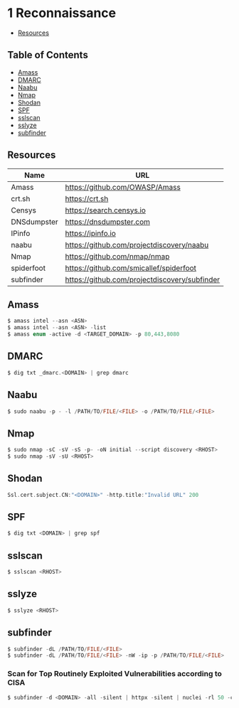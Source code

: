 # 1 Reconnaissance

- [Resources](https://github.com/0xsyr0/Red-Team-Field-Guide/blob/main/reconnaissance.md#Resources)

## Table of Contents

- [Amass](https://github.com/0xsyr0/Red-Team-Field-Guide/blob/main/1-reconnaissance.md#Amass)
- [DMARC](https://github.com/0xsyr0/Red-Team-Field-Guide/blob/main/1-reconnaissance.md#DMARC)
- [Naabu](https://github.com/0xsyr0/Red-Team-Field-Guide/blob/main/1-reconnaissance.md#Naabu)
- [Nmap](https://github.com/0xsyr0/Red-Team-Field-Guide/blob/main/1-reconnaissance.md#Nmap)
- [Shodan](https://github.com/0xsyr0/Red-Team-Field-Guide/blob/main/1-reconnaissance.md#Shodan)
- [SPF](https://github.com/0xsyr0/Red-Team-Field-Guide/blob/main/1-reconnaissance.md#SPF)
- [sslscan](https://github.com/0xsyr0/Red-Team-Field-Guide/blob/main/1-reconnaissance.md#sslscan)
- [sslyze](https://github.com/0xsyr0/Red-Team-Field-Guide/blob/main/1-reconnaissance.md#sslyze)
- [subfinder](https://github.com/0xsyr0/Red-Team-Field-Guide/blob/main/1-reconnaissance.md#subfinder)

## Resources

| Name | URL |
| --- | --- |
| Amass | https://github.com/OWASP/Amass |
| crt.sh | https://crt.sh |
| Censys | https://search.censys.io |
| DNSdumpster | https://dnsdumpster.com |
| IPinfo | https://ipinfo.io |
| naabu | https://github.com/projectdiscovery/naabu |
| Nmap | https://github.com/nmap/nmap |
| spiderfoot | https://github.com/smicallef/spiderfoot |
| subfinder | https://github.com/projectdiscovery/subfinder |

## Amass

```c
$ amass intel --asn <ASN>
$ amass intel --asn <ASN> -list
$ amass enum -active -d <TARGET_DOMAIN> -p 80,443,8080
```

## DMARC

```c
$ dig txt _dmarc.<DOMAIN> | grep dmarc
```

## Naabu

```c
$ sudo naabu -p - -l /PATH/TO/FILE/<FILE> -o /PATH/TO/FILE/<FILE>
```

## Nmap

```c
$ sudo nmap -sC -sV -sS -p- -oN initial --script discovery <RHOST>
$ sudo nmap -sV -sU <RHOST>
```

## Shodan

```c
Ssl.cert.subject.CN:"<DOMAIN>" -http.title:"Invalid URL" 200
```

## SPF

```c
$ dig txt <DOMAIN> | grep spf
```

## sslscan

```c
$ sslscan <RHOST>
```

## sslyze

```c
$ sslyze <RHOST>
```

## subfinder

```c
$ subfinder -dL /PATH/TO/FILE/<FILE>
$ subfinder -dL /PATH/TO/FILE/<FILE> -nW -ip -p /PATH/TO/FILE/<FILE>
```

### Scan for Top Routinely Exploited Vulnerabilities according to CISA

```c
$ subfinder -d <DOMAIN> -all -silent | httpx -silent | nuclei -rl 50 -c 15 -timeout 10 -tags cisa -vv 
```
